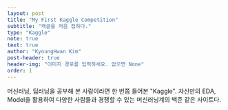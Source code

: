 ```yaml
---
layout: post
title: "My First Kaggle Competition"
subtitle: "캐글을 처음 접하다."
type: "Kaggle"
note: true
text: true
author: "KyoungHwan Kim"
post-header: true
header-img: "이미지 경로를 입력하세요. 없으면 None"
order: 1
---
```


머신러닝, 딥러닝을 공부해 본 사람이라면 한 번쯤 들어본 "Kaggle".
자신만의 EDA, Model을 활용하여 다양한 사람들과 경쟁할 수 있는 머신러닝계의 백준 같은 사이트다.
